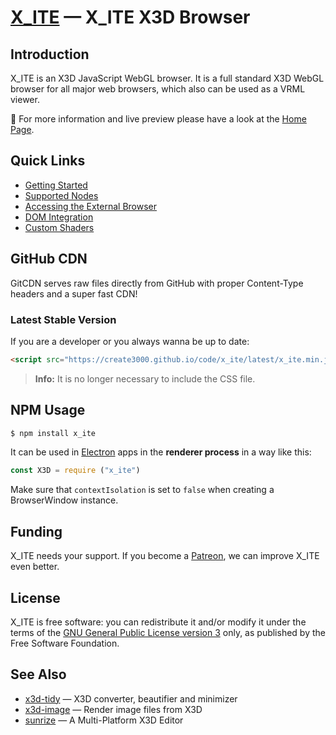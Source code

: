 # [X_ITE](https://create3000.github.io/x_ite/) — X_ITE X3D Browser

## Introduction

X_ITE is an X3D JavaScript WebGL browser. It is a full standard X3D WebGL browser for all major web browsers, which also can be used as a VRML viewer.

🚀 For more information and live preview please have a look at the [Home Page](https://create3000.github.io/x_ite/).

## Quick Links

* [Getting Started](https://create3000.github.io/x_ite/)
* [Supported Nodes](https://create3000.github.io/x_ite/supported-nodes)
* [Accessing the External Browser](https://create3000.github.io/x_ite/accessing-the-external-browser)
* [DOM Integration](https://create3000.github.io/x_ite/dom-integration)
* [Custom Shaders](https://create3000.github.io/x_ite/custom-shaders)

## GitHub CDN

GitCDN serves raw files directly from GitHub with proper Content-Type headers and a super fast CDN!

### Latest Stable Version

If you are a developer or you always wanna be up to date:

```html
<script src="https://create3000.github.io/code/x_ite/latest/x_ite.min.js"></script>
```

>**Info:** It is no longer necessary to include the CSS file.

## NPM Usage

```sh
$ npm install x_ite
```

It can be used in [Electron](https://www.electronjs.org) apps in the **renderer process** in a way like this:

```js
const X3D = require ("x_ite")
```

Make sure that `contextIsolation` is set to `false` when creating a BrowserWindow instance.

## Funding

X_ITE needs your support. If you become a [Patreon](https://patreon.com/X_ITE), we can improve X_ITE even better.

## License

X_ITE is free software: you can redistribute it and/or modify it under the terms of the [GNU General Public License version 3](LICENSE.md) only, as published by the Free Software Foundation.

## See Also

* [x3d-tidy](https://www.npmjs.com/package/x3d-tidy) — X3D converter, beautifier and minimizer
* [x3d-image](https://www.npmjs.com/package/x3d-image) — Render image files from X3D
* [sunrize](https://www.npmjs.com/package/sunrize) — A Multi-Platform X3D Editor
